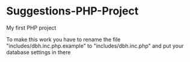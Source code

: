 # Suggestions-PHP-Project
My first PHP project

To make this work you have to rename the file "includes/dbh.inc.php.example" to "includes/dbh.inc.php" and put your database settings in there
